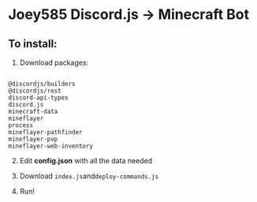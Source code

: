 <h1>Joey585 Discord.js -> Minecraft Bot</h1>

<h2>To install:</h2>

1. Download packages: 
<code>
@discordjs/builders
@discordjs/rest
discord-api-types
discord.js
minecraft-data
mineflayer
process
mineflayer-pathfinder
mineflayer-pvp
mineflayer-web-inventory
</code>

2. Edit <strong>config.json</strong> with all the data needed

3. Download <code>index.js</code>and<code>deploy-commands.js</code>

4. Run!
